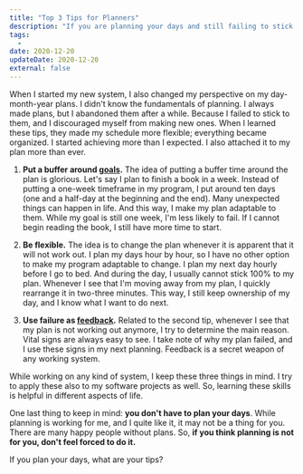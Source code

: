 ```yaml
---
title: "Top 3 Tips for Planners"
description: "If you are planning your days and still failing to stick to them, these tips can help you. Instead of feeling bad, you can start feeling great."
tags:
  -
date: 2020-12-20
updateDate: 2020-12-20
external: false
---
```


When I started my new system, I also changed my perspective on my day-month-year plans. I didn't know the fundamentals of planning. I always made plans, but I abandoned them after a while. Because I failed to stick to them, and I discouraged myself from making new ones. When I learned these tips, they made my schedule more flexible; everything became organized. I started achieving more than I expected. I also attached it to my plan more than ever.

1. **Put a buffer around [goals](https://candost.substack.com/p/growth-with-systematic-bliss).**
    The idea of putting a buffer time around the plan is glorious. Let's say I plan to finish a book in a week. Instead of putting a one-week timeframe in my program, I put around ten days (one and a half-day at the beginning and the end). Many unexpected things can happen in life. And this way, I make my plan adaptable to them. While my goal is still one week, I'm less likely to fail. If I cannot begin reading the book, I still have more time to start.

2. **Be flexible.**
    The idea is to change the plan whenever it is apparent that it will not work out. I plan my days hour by hour, so I have no other option to make my program adaptable to change. I plan my next day hourly before I go to bed. And during the day, I usually cannot stick 100% to my plan. Whenever I see that I'm moving away from my plan, I quickly rearrange it in two-three minutes. This way, I still keep ownership of my day, and I know what I want to do next.

3. **Use failure as [feedback](https://candost.substack.com/p/importance-of-the-feedback).**
    Related to the second tip, whenever I see that my plan is not working out anymore, I try to determine the main reason. Vital signs are always easy to see. I take note of why my plan failed, and I use these signs in my next planning. Feedback is a secret weapon of any working system.


While working on any kind of system, I keep these three things in mind. I try to apply these also to my software projects as well. So, learning these skills is helpful in different aspects of life.

One last thing to keep in mind: **you don't have to plan your days**. While planning is working for me, and I quite like it, it may not be a thing for you. There are many happy people without plans. So, **if you think planning is not for you, don't feel forced to do it.**

If you plan your days, what are your tips?
